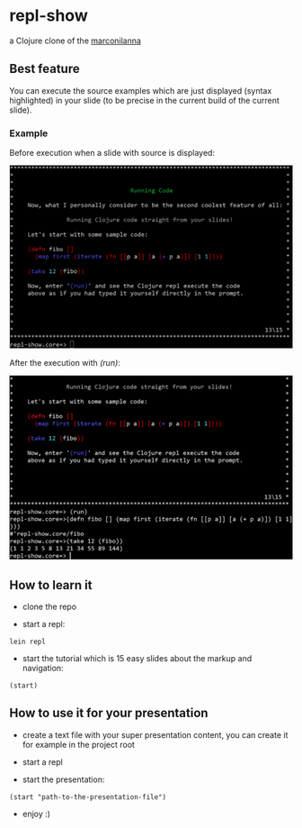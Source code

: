 
# repl-show
a Clojure clone of the [marconilanna](https://github.com/marconilanna/REPLesent)

## Best feature

You can execute the source examples which are just displayed (syntax highlighted) in your slide (to be precise in the current build of the current slide).

### Example 

Before execution when a slide with source is displayed:

![Before execution](/doc/13.PNG)

After the execution with *(run)*: 

![After execution](/doc/13_run.PNG)

## How to learn it

- clone the repo

- start a repl: 
```
lein repl
```
- start the tutorial which is 15 easy slides about the markup and navigation: 
```
(start)
```

## How to use it for your presentation

- create a text file with your super presentation content, you can create it for example in the project root 

- start a repl

- start the presentation: 
```
(start "path-to-the-presentation-file")
```

- enjoy :)
